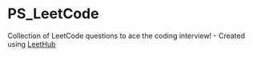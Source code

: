 # PS_LeetCode
Collection of LeetCode questions to ace the coding interview! - Created using [LeetHub](https://github.com/QasimWani/LeetHub)
